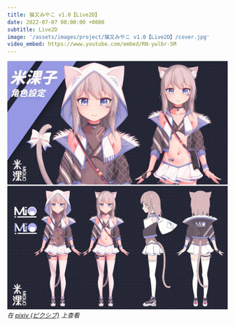 ```yaml
---
title: 猫又みやこ v1.0【Live2D】
date: 2022-07-07 00:00:00 +0800
subtitle: Live2D
image: '/assets/images/project/猫又みやこ v1.0【Live2D】/cover.jpg'
video_embed: https://www.youtube.com/embed/RN-ywlbr-SM
---
```


<div class="gallery-box">
  <div class="gallery">
    <img src="/assets/images/project/猫又みやこ v1.0【Live2D】/99563500_p0.jpg" loading="lazy">
  </div>
</div>

<div class="gallery-box">
  <div class="gallery">
    <img src="/assets/images/project/猫又みやこ v1.0【Live2D】/99563500_p1.jpg" loading="lazy">
  </div>
  <em>在 <a href="https://www.pixiv.net/artworks/99563500">pixiv (ピクシブ)</a> 上查看</em>
</div>
